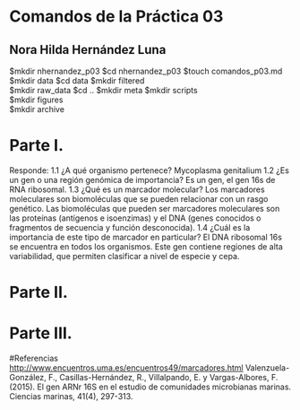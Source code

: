 # Comandos de la Práctica 03
## Nora Hilda Hernández Luna

$mkdir nhernandez_p03
$cd nhernandez_p03
$touch comandos_p03.md
$mkdir data
$cd data
$mkdir filtered  
$mkdir raw_data 
$cd .. 
$mkdir meta 
$mkdir scripts  
$mkdir figures  
$mkdir archive

# Parte I. 
Responde: 
1.1 ¿A qué organismo pertenece? 
Mycoplasma genitalium
1.2 ¿Es un gen o una región genómica de importancia? 
Es un gen, el gen 16s de RNA ribosomal.
1.3 ¿Qué es un marcador molecular? 
Los marcadores moleculares son biomoléculas que se pueden relacionar con un rasgo genético. Las biomoléculas que pueden ser marcadores moleculares son las proteínas (antígenos e isoenzimas) y el DNA (genes conocidos o fragmentos de secuencia y función desconocida). 
1.4 ¿Cuál es la importancia de este tipo de marcador en particular?
El DNA ribosomal 16s se encuentra en todos los organismos. Este gen contiene regiones de alta variabilidad, que permiten clasificar a nivel de especie y cepa.

# Parte II.

# Parte III.

#Referencias
http://www.encuentros.uma.es/encuentros49/marcadores.html
Valenzuela-González, F., Casillas-Hernández, R., Villalpando, E. y Vargas-Albores, F. (2015). El gen ARNr 16S en el estudio de comunidades microbianas marinas. Ciencias marinas, 41(4), 297-313.